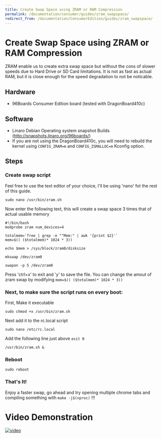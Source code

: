```yaml
---
title: Create Swap Space using ZRAM or RAM Compression
permalink: /documentation/consumer/guides/zram_swapspace/
redirect_from: /documentation/ConsumerEdition/guides/zram_swapspace/
---
```

# Create Swap Space using ZRAM or RAM Compression

ZRAM enable us to create extra swap space but without the cons of slower speeds due to Hard Drive or SD Card limitations.
It is not as fast as actual RAM, but it is close enough for the speed degradation to not be noticable.

## Hardware

- 96Boards Consumer Edition board (tested with DragonBoard410c)

## Software

- Linaro Debian Operating system snapshot Builds (http://snapshots.linaro.org/96boards/)
- If you are not using the DragonBoard410c, you will need to rebuild the kernel using ```CONFIG_ZRAM=m``` and ```CONFIG_ZSMALLOC=m``` Kconfig option.

## Steps

### Create swap script

Feel free to use the text editor of your choice, I'll be using 'nano' fot the rest of this guide.
```shell
sudo nano /usr/bin/zram.sh
```

Now enter the following text, this will create a swap space 3 times that of actual usable memory
```shell
#!/bin/bash
modprobe zram num_devices=4

totalmem=`free | grep -e "^Mem:" | awk '{print $2}'`
mem=$(( ($totalmem)* 1024 * 3))

echo $mem > /sys/block/zram0/disksize

mkswap /dev/zram0

swapon -p 5 /dev/zram0
```

Press 'ctrl+x' to exit and 'y' to save the file.
You can change the amout of zram swap by modifying ```mem=$(( ($totalmem)* 1024 * 3))```


### Next, to make sure the script runs on every boot:

First, Make it executable
```shell
sudo chmod +x /usr/bin/zram.sh
```

Next add it to the rc.local script
```shell
sudo nano /etc/rc.local
```

Add the following line just above ```exit 0```
```shell
/usr/bin/zram.sh &
```
### Reboot

```shell
sudo reboot
```

### That's It!
Enjoy a faster swap, go ahead and try opening multiple chrome tabs and compiling something with ```make -j$(nproc)``` !!!

# Video Demonstration

[![video](https://img.youtube.com/vi/X7nPVRNNDrg/0.jpg)](http://www.youtube.com/watch?v=X7nPVRNNDrg)
